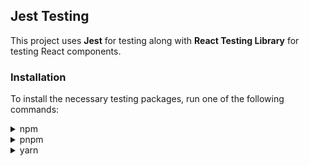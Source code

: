 ## Jest Testing

This project uses **Jest** for testing along with **React Testing Library** for testing React components.

### Installation

To install the necessary testing packages, run one of the following commands:

<details>
<summary>npm</summary>

```sh
npm install @testing-library/react @testing-library/jest-dom @types/jest jest jest-environment-jsdom
```

</details> <details> <summary>pnpm</summary>

```sh
pnpm add -D @testing-library/react @testing-library/jest-dom @types/jest jest jest-environment-jsdom
```

</details> <details> <summary>yarn</summary>

```sh
yarn add -D @testing-library/react @testing-library/jest-dom @types/jest jest jest-environment-jsdom
```

</details>
